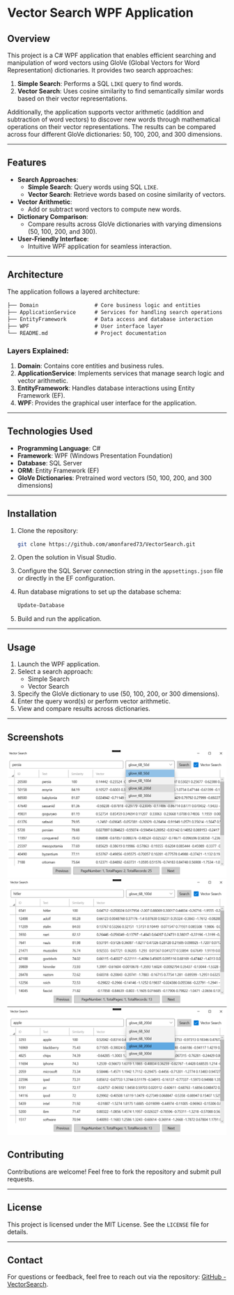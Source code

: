 # Vector Search WPF Application

## Overview

This project is a C# WPF application that enables efficient searching and manipulation of word vectors using GloVe (Global Vectors for Word Representation) dictionaries. It provides two search approaches:

1. **Simple Search**: Performs a SQL `LIKE` query to find words.
2. **Vector Search**: Uses cosine similarity to find semantically similar words based on their vector representations.

Additionally, the application supports vector arithmetic (addition and subtraction of word vectors) to discover new words through mathematical operations on their vector representations. The results can be compared across four different GloVe dictionaries: 50, 100, 200, and 300 dimensions.

---

## Features

- **Search Approaches**:
  - **Simple Search**: Query words using SQL `LIKE`.
  - **Vector Search**: Retrieve words based on cosine similarity of vectors.
- **Vector Arithmetic**:
  - Add or subtract word vectors to compute new words.
- **Dictionary Comparison**:
  - Compare results across GloVe dictionaries with varying dimensions (50, 100, 200, and 300).
- **User-Friendly Interface**:
  - Intuitive WPF application for seamless interaction.

---

## Architecture

The application follows a layered architecture:

```
├── Domain                  # Core business logic and entities
├── ApplicationService      # Services for handling search operations
├── EntityFramework         # Data access and database interaction
├── WPF                     # User interface layer
└── README.md               # Project documentation
```

### Layers Explained:

1. **Domain**: Contains core entities and business rules.
2. **ApplicationService**: Implements services that manage search logic and vector arithmetic.
3. **EntityFramework**: Handles database interactions using Entity Framework (EF).
4. **WPF**: Provides the graphical user interface for the application.

---

## Technologies Used

- **Programming Language**: C#
- **Framework**: WPF (Windows Presentation Foundation)
- **Database**: SQL Server
- **ORM**: Entity Framework (EF)
- **GloVe Dictionaries**: Pretrained word vectors (50, 100, 200, and 300 dimensions)

---

## Installation

1. Clone the repository:

   ```bash
   git clone https://github.com/amonfared73/VectorSearch.git
   ```

2. Open the solution in Visual Studio.

3. Configure the SQL Server connection string in the `appsettings.json` file or directly in the EF configuration.

4. Run database migrations to set up the database schema:

   ```bash
   Update-Database
   ```

5. Build and run the application.

---

## Usage

1. Launch the WPF application.
2. Select a search approach:
   - Simple Search
   - Vector Search
3. Specify the GloVe dictionary to use (50, 100, 200, or 300 dimensions).
4. Enter the query word(s) or perform vector arithmetic.
5. View and compare results across dictionaries.

---

## Screenshots
![ScreenShots](VectorSearch.WPF/ScreenShots/1.png)
![ScreenShots](VectorSearch.WPF/ScreenShots/2.png)
![ScreenShots](VectorSearch.WPF/ScreenShots/3.png)

## Contributing

Contributions are welcome! Feel free to fork the repository and submit pull requests.

---

## License

This project is licensed under the MIT License. See the `LICENSE` file for details.

---

## Contact

For questions or feedback, feel free to reach out via the repository: [GitHub - VectorSearch](https://github.com/amonfared73/VectorSearch).

